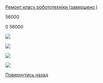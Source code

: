 ## 
[Ремонт класу робототехніки (завершено )](/info/for-grads/ремонт-класу-робототехніки/)

56000

0
56000

![](/images/info/for-grads/ремонт-класу-робототехніки/r1.jpg)

![](/images/info/for-grads/ремонт-класу-робототехніки/r2.jpg)

![](/images/info/for-grads/ремонт-класу-робототехніки/r3.jpg)

![](/images/info/for-grads/ремонт-класу-робототехніки/r4.jpg)

<!-- <form action="/%D0%B4%D0%BB%D1%8F-%D0%B2%D0%B8%D0%BF%D1%83%D1%81%D0%BA%D0%BD%D0%B8%D0%BA%D1%96%D0%B2/%D1%80%D0%B5%D0%BC%D0%BE%D0%BD%D1%82-%D0%BA%D0%BB%D0%B0%D1%81%D1%83-%D1%80%D0%BE%D0%B1%D0%BE%D1%82%D0%BE%D1%82%D0%B5%D1%85%D0%BD%D1%96%D0%BA%D0%B8" class="donateform" enctype="multipart/form-data" method="post"><input id="Email" name="Email" placeholder="email@domain.com" type="email" value="" /><input id="Name" name="Name" placeholder="Вася Пупкін" type="text" value="" /><input type="number" id="Amount" name="Amount" placeholder="100 UAH" />
<input type="hidden" id="ProjectId" name="ProjectId" value="1769" />
<input type="hidden" id="Subscribe" name="Subscribe" value="fasle" />
<input type="submit" value="Зробити внесок" />
<input name='ufprt' type='hidden' value='6834420A4064863A3E7D2E905FEF87C2C919E98BD0F5DB79FDA06416C444611F4C740EC7D470FC30C1A83F2AC543C15707B4EF9E6521EDD3CBD34A8D1045E044244664ED6BC831DD198FDD2DAE7BFC97B0B68E7ED80C1DD030CD25CA63CF5F5390EB6333C0B526A8821CF0CE4A00482703DEE769E0BAA3DAC2C3F0EF464DFD160D6315EC7063297DA9B3AD9549C53359' /></form> -->

[Повернутись назад](/info/for-grads/)

